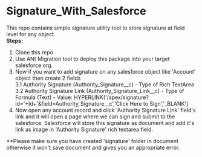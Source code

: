 # Signature_With_Salesforce
This repo contains simple signature utility tool to store signature at field level for any object.<br/>
<b>Steps:</b>
1. Clone this repo
2. Use ANt Migration tool to deploy this package into your target salesforce org.
3. Now if you want to add signature on any salesforce object like 'Account' object then create 2 fields<br/>
    3.1 Authority Signature (Authority_Signature__c) - Type of Rich TextArea<br/>
    3.2 Authority Signature Link (Authority_Signature_Link__c) - Type of Formula (Text) - Value: HYPERLINK('/apex/signature?id='+Id+'&field=Authority_Signature__c','Click Here to Sign','_BLANK')
4. Now open any account record and click 'Authority Signature Link' field's link and it will open a page where we can sign and submit to the salesforce. Salesforce will store this signature as document and add it's link as image in 'Authority Signature' rich textarea field.

**Please make sure you have created 'signature' folder in document otherwise it won't save document and gives you an appropriate error.
